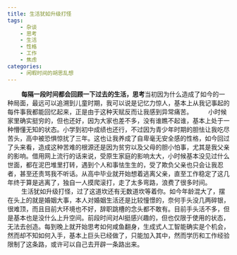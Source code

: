 ```yaml
---
title: 生活犹如升级打怪
tags:
    - 杂谈
    - 思考
    - 生活
    - 性格
    - 工作
    - 焦虑
categories: 
    - 闲暇时间的胡思乱想
---
```


&nbsp;&nbsp;&nbsp;&nbsp;&nbsp;&nbsp;&nbsp;&nbsp;**每隔一段时间都会回顾一下过去的生活，思考**当初因为什么造成了如今的一种局面，最远可以追溯到儿童时期，我可以说是记忆力惊人，基本上从我记事起的每件事我都能回忆起来，正是由于这种天赋反而让我感到异常痛苦。
&nbsp;&nbsp;&nbsp;&nbsp;&nbsp;&nbsp;&nbsp;&nbsp;小时候家里确实挺穷的，但也还好，因为大家也差不多，没有谁瞧不起谁，基本上处于一种懵懂无知的状态。小学到初中成绩也还行，不过因为青少年时期的胆怯让我吃尽苦头，高中被恐惧惊扰了三年。这也让我养成了自卑毫无安全感的性格，如今回过了头来看，造成这种苦难的根源还是因为贫穷以及父母的胆小怕事，尤其是我父亲的影响。借用网上流行的话来说，受原生家庭的影响太大，小时候基本没见过什么世面，都在泥巴堆里打转，遇到个人和事怯生生的，受了欺负父亲也只会让我忍者，甚至还责骂我不听话。从高中毕业就开始想着逃离父亲，直至工作稳定了这几年终于算是逃离了，独自一人摸爬滚打，走了太多弯路，浪费了很多时间。
&nbsp;&nbsp;&nbsp;&nbsp;&nbsp;&nbsp;&nbsp;&nbsp;生活犹如升级打怪，过了这道坎还有无数道坎等着你。如今年龄混大了，摆在头上的就是婚姻大事，本人对婚姻生活还是比较憧憬的，奈何手头没几两碎银，很难顶，而且目前大环境也不好，辞职跳槽的念头都不敢有。目前手头活不多，但是基本也是没什么上升空间。前段时间对AI挺感兴趣的，但也仅限于使用的状态，无法去创造。每到晚上就开始思考如何咸鱼翻身，生成式人工智能确实是个机会，然而却不知如何入手，基本上巨头已经做了，只能加入其中，然而学历和工作经验限制了这条路，或许可以自己去开辟一条路出来。